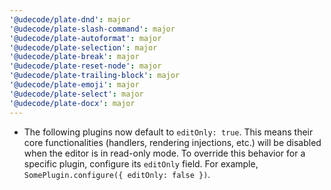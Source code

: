 ```yaml
---
'@udecode/plate-dnd': major
'@udecode/plate-slash-command': major
'@udecode/plate-autoformat': major
'@udecode/plate-selection': major
'@udecode/plate-break': major
'@udecode/plate-reset-node': major
'@udecode/plate-trailing-block': major
'@udecode/plate-emoji': major
'@udecode/plate-select': major
'@udecode/plate-docx': major
---
```


- The following plugins now default to `editOnly: true`. This means their core functionalities (handlers, rendering injections, etc.) will be disabled when the editor is in read-only mode. To override this behavior for a specific plugin, configure its `editOnly` field. For example, `SomePlugin.configure({ editOnly: false })`.

